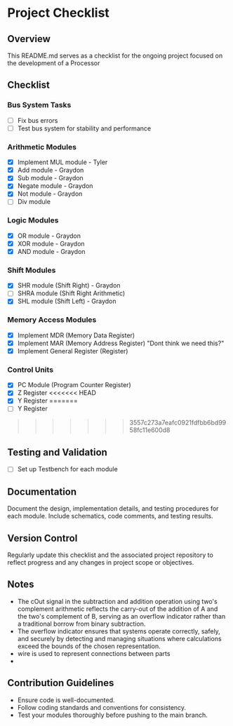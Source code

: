 # Project Checklist

## Overview
This README.md serves as a checklist for the ongoing project focused on the development of a Processor

## Checklist

### Bus System Tasks
- [ ] Fix bus errors
- [ ] Test bus system for stability and performance

### Arithmetic Modules
- [x] Implement MUL module - Tyler
- [x] Add module - Graydon
- [x] Sub module - Graydon
- [x] Negate module - Graydon
- [x] Not module - Graydon
- [ ] Div module

### Logic Modules
- [x] OR module - Graydon
- [x] XOR module - Graydon
- [x] AND module - Graydon

### Shift Modules
- [x] SHR module (Shift Right) - Graydon
- [ ] SHRA module (Shift Right Arithmetic)
- [x] SHL module (Shift Left) - Graydon

### Memory Access Modules
- [x] Implement MDR (Memory Data Register)
- [x] Implement MAR (Memory Address Register)  "Dont think we need this?"
- [x] Implement General Register (Register)

### Control Units
- [x] PC Module (Program Counter Register)
- [x] Z Register
<<<<<<< HEAD
- [x] Y Register
=======
- [ ] Y Register
>>>>>>> 3557c273a7eafc0921fdfbb6bd9958fc11e600d8

## Testing and Validation
- [ ] Set up Testbench for each module

## Documentation
Document the design, implementation details, and testing procedures for each module. Include schematics, code comments, and testing results.

## Version Control
Regularly update this checklist and the associated project repository to reflect progress and any changes in project scope or objectives.

## Notes
- The cOut signal in the subtraction and addition operation using two's complement arithmetic reflects the carry-out of the addition of A and the two's complement of B, serving as an overflow indicator rather than a traditional borrow from binary subtraction.
- The overflow indicator ensures that systems operate correctly, safely, and securely by detecting and managing situations where calculations exceed the bounds of the chosen representation.
- wire is used to represent connections between parts
- 

## Contribution Guidelines
- Ensure code is well-documented.
- Follow coding standards and conventions for consistency.
- Test your modules thoroughly before pushing to the main branch.